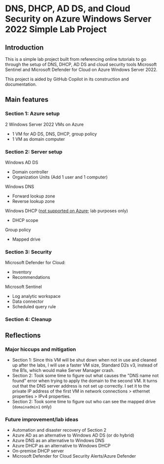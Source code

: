 # DNS, DHCP, AD DS, and Cloud Security on Azure Windows Server 2022 Simple Lab Project

## Introduction
This is a simple lab project built from referencing online tutorials to go through the setup of DNS, DHCP, AD DS and cloud security tools Microsoft Sentinel and Microsoft Defender for Cloud on Azure Windows Server 2022.

This project is aided by GitHub Copilot in its construction and documentation.

## Main features
### Section 1: Azure setup
2 Windows Server 2022 VMs on Azure
- 1 VM for AD DS, DNS, DHCP, group policy
- 1 VM as domain computer

### Section 2: Server setup
Windows AD DS
- Domain controller
- Organization Units (Add 1 user and 1 computer)

Windows DNS
- Forward lookup zone
- Reverse lookup zone

Windows DHCP ([not supported on Azure](https://learn.microsoft.com/en-us/azure/virtual-network/virtual-networks-faq#can-i-deploy-a-dhcp-server-in-a-vnet); lab purposes only)
- DHCP scope

Group policy
- Mapped drive

### Section 3: Security
Microsoft Defender for Cloud:
- Inventory
- Recommendations

Microsoft Sentinel
- Log analytic workspace
- Data connector
- Scheduled query rule

### Section 4: Cleanup

## Reflections
### Major hiccups and mitigation
- Section 1: Since this VM will be shut down when not in use and cleaned up after the labs, I will use a faster VM size, Standard D2s v3, instead of the B1s, which would make Server Manager crash.
- Section 2: Took some time to figure out what causes the "DNS name not found" error when trying to apply the domain to the second VM. It turns out that the DNS server address is not set up correctly. I set it to the private IP address of the first VM in network connections > ethernet properties > IPv4 properties.
- Section 2: Took some time to figure out who can see the mapped drive (``domainadmin1`` only)

### Future improvement/lab ideas
- Automation and disaster recovery of Section 2
- Azure AD as an alternative to Windows AD DS (or do hybrid)
- Azure DNS as an alternative to Windows DNS
- Azure DHCP as an alternative to Windows DHCP
- On-premise DHCP server
- Microsoft Defender for Cloud Security Alerts/Azure Defender